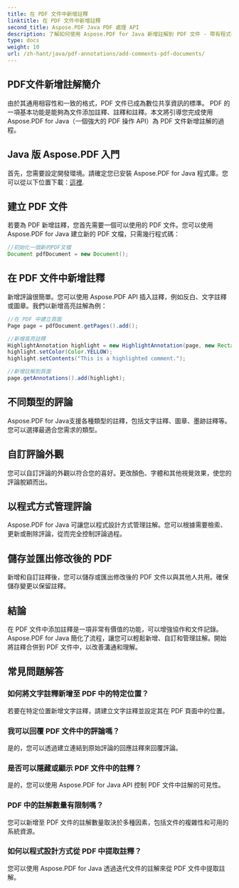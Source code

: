 ```yaml
---
title: 在 PDF 文件中新增註釋
linktitle: 在 PDF 文件中新增註釋
second_title: Aspose.PDF Java PDF 處理 API
description: 了解如何使用 Aspose.PDF for Java 新增註解到 PDF 文件 - 帶有程式碼範例的逐步指南。
type: docs
weight: 10
url: /zh-hant/java/pdf-annotations/add-comments-pdf-documents/
---
```


## PDF文件新增註解簡介

由於其通用相容性和一致的格式，PDF 文件已成為數位共享資訊的標準。 PDF 的一項基本功能是能夠為文件添加註釋、註釋和註釋。本文將引導您完成使用 Aspose.PDF for Java（一個強大的 PDF 操作 API）為 PDF 文件新增註解的過程。

## Java 版 Aspose.PDF 入門

首先，您需要設定開發環境。請確定您已安裝 Aspose.PDF for Java 程式庫。您可以從以下位置下載：[這裡](https://releases.aspose.com/pdf/java/).

## 建立 PDF 文件

若要為 PDF 新增註釋，您首先需要一個可以使用的 PDF 文件。您可以使用 Aspose.PDF for Java 建立新的 PDF 文檔，只需幾行程式碼：

```java
//初始化一個新的PDF文檔
Document pdfDocument = new Document();
```

## 在 PDF 文件中新增註釋

新增評論很簡單。您可以使用 Aspose.PDF API 插入註釋，例如反白、文字註釋或圖章。我們以新增高亮註解為例：

```java
//在 PDF 中建立頁面
Page page = pdfDocument.getPages().add();

//新增高亮註釋
HighlightAnnotation highlight = new HighlightAnnotation(page, new Rectangle(100, 100, 200, 200));
highlight.setColor(Color.YELLOW);
highlight.setContents("This is a highlighted comment.");

//新增註解到頁面
page.getAnnotations().add(highlight);
```

## 不同類型的評論

Aspose.PDF for Java支援各種類型的註釋，包括文字註釋、圖章、墨跡註釋等。您可以選擇最適合您需求的類型。

## 自訂評論外觀

您可以自訂評論的外觀以符合您的喜好。更改顏色、字體和其他視覺效果，使您的評論脫穎而出。

## 以程式方式管理評論

Aspose.PDF for Java 可讓您以程式設計方式管理註解。您可以根據需要檢索、更新或刪除評論，從而完全控制評論過程。

## 儲存並匯出修改後的 PDF

新增和自訂註釋後，您可以儲存或匯出修改後的 PDF 文件以與其他人共用。確保儲存變更以保留註釋。

## 結論

在 PDF 文件中添加註釋是一項非常有價值的功能，可以增強協作和文件記錄。 Aspose.PDF for Java 簡化了流程，讓您可以輕鬆新增、自訂和管理註解。開始將註釋合併到 PDF 文件中，以改善溝通和理解。

## 常見問題解答

### 如何將文字註釋新增至 PDF 中的特定位置？

若要在特定位置新增文字註釋，請建立文字註釋並設定其在 PDF 頁面中的位置。

### 我可以回覆 PDF 文件中的評論嗎？

是的，您可以透過建立連結到原始評論的回應註釋來回覆評論。

### 是否可以隱藏或顯示 PDF 文件中的註釋？

是的，您可以使用 Aspose.PDF for Java API 控制 PDF 文件中註解的可見性。

### PDF 中的註解數量有限制嗎？

您可以新增至 PDF 文件的註解數量取決於多種因素，包括文件的複雜性和可用的系統資源。

### 如何以程式設計方式從 PDF 中提取註釋？

您可以使用 Aspose.PDF for Java 透過迭代文件的註解來從 PDF 文件中提取註解。